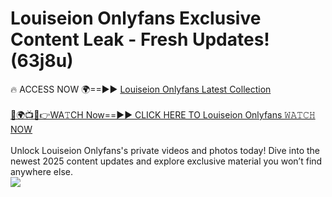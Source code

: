 # Louiseion Onlyfans Exclusive Content Leak - Fresh Updates! (63j8u)

🔥 ACCESS NOW 🌍==►► <a href="https://tinyurl.com/kvy9nzfs" rel="nofollow">Louiseion Onlyfans Latest Collection</a>
<br><br>
[🔴🌍📺📱👉WA𝚃CH Now==►► CLICK HERE TO Louiseion Onlyfans 𝚆𝙰𝚃𝙲𝙷 NOW](https://tinyurl.com/kvy9nzfs)
<br><br>
Unlock Louiseion Onlyfans's private videos and photos today! Dive into the newest 2025 content updates and explore exclusive material you won’t find anywhere else.
<br>
<a href="https://tinyurl.com/kvy9nzfs" rel="nofollow" data-target="animated-image.originalLink"><img src="https://camo.githubusercontent.com/8a4f000d20f83aca3bf7ec5f350d767afa0574a8a352519fd8cfa583a6f93a33/68747470733a2f2f692e696d6775722e636f6d2f644a486b345a712e676966" data-canonical-src="https://i.imgur.com/dJHk4Zq.gif" style="max-width: 100%; display: inline-block;" data-target="animated-image.originalImage"></a>
<br>
